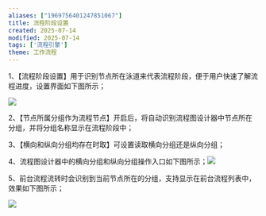 ```yaml
---
aliases: ["1969756401247851067"]
title: 流程阶段设置
created: 2025-07-14
modified: 2025-07-14
tags: ['流程引擎']
theme: 工作流程
---
```


1、【流程阶段设置】用于识别节点所在泳道来代表流程阶段，便于用户快速了解流程进度，设置界面如下图所示；

![](f44a45db7b2d6f87456e456ea2dd5ebb.jpg)

2、【节点所属分组作为流程节点】开启后，将自动识别流程图设计器中节点所在分组，并将分组名称显示在流程阶段中；

3、【横向和纵向分组均存在时取】可设置读取横向分组还是纵向分组；

4、流程图设计器中的横向分组和纵向分组操作入口如下图所示；![](238998733449cb33b8eb9a33e7b00ceb.jpg)

5、前台流程流转时会识别到当前节点所在的分组，支持显示在前台流程列表中，效果如下图所示；

![](41a79a83fac0d414f9f3af0750f761a4.jpg)